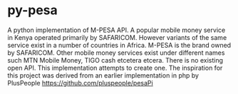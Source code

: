 # py-pesa
A python implementation of M-PESA API. A popular mobile money service in Kenya operated primarily by SAFARICOM. However variants of the same service exist in a number of countries in Africa. M-PESA is the brand owned by SAFARICOM. Other mobile money services exist under different names such MTN Mobile Money, TIGO cash etcetera etcera. There is no existing open API. This implementation attempts to create one. The inspiration for this project was derived from an earlier implementation in php by PlusPeople https://github.com/pluspeople/pesaPi
